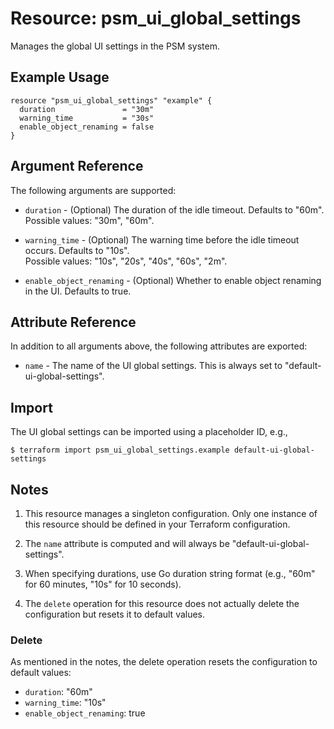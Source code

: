 # Resource: psm_ui_global_settings

Manages the global UI settings in the PSM system.

## Example Usage

```hcl
resource "psm_ui_global_settings" "example" {
  duration               = "30m"
  warning_time           = "30s"
  enable_object_renaming = false
}
```

## Argument Reference

The following arguments are supported:

* `duration` - (Optional) The duration of the idle timeout. Defaults to "60m".  
  Possible values: "30m", "60m".

* `warning_time` - (Optional) The warning time before the idle timeout occurs. Defaults to "10s".  
    Possible values: "10s", "20s", "40s", "60s", "2m".

* `enable_object_renaming` - (Optional) Whether to enable object renaming in the UI. Defaults to true.

## Attribute Reference

In addition to all arguments above, the following attributes are exported:

* `name` - The name of the UI global settings. This is always set to "default-ui-global-settings".

## Import

The UI global settings can be imported using a placeholder ID, e.g.,

```
$ terraform import psm_ui_global_settings.example default-ui-global-settings
```

## Notes

1. This resource manages a singleton configuration. Only one instance of this resource should be defined in your Terraform configuration.

2. The `name` attribute is computed and will always be "default-ui-global-settings".

3. When specifying durations, use Go duration string format (e.g., "60m" for 60 minutes, "10s" for 10 seconds).

4. The `delete` operation for this resource does not actually delete the configuration but resets it to default values.

### Delete

As mentioned in the notes, the delete operation resets the configuration to default values:
- `duration`: "60m"
- `warning_time`: "10s"
- `enable_object_renaming`: true